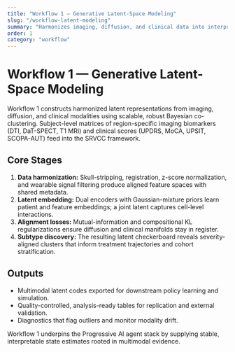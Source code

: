 ```yaml
---
title: "Workflow 1 — Generative Latent-Space Modeling"
slug: "/workflow-latent-modeling"
summary: "Harmonizes imaging, diffusion, and clinical data into interpretable latent spaces that seed state estimators and policy agents."
order: 1
category: "workflow"
---
```


# Workflow 1 — Generative Latent-Space Modeling

Workflow 1 constructs harmonized latent representations from imaging, diffusion, and clinical modalities using scalable, robust Bayesian co-clustering. Subject-level matrices of region-specific imaging biomarkers (DTI, DaT-SPECT, T1 MRI) and clinical scores (UPDRS, MoCA, UPSIT, SCOPA-AUT) feed into the SRVCC framework.

## Core Stages

1. **Data harmonization:** Skull-stripping, registration, z-score normalization, and wearable signal filtering produce aligned feature spaces with shared metadata.
2. **Latent embedding:** Dual encoders with Gaussian-mixture priors learn patient and feature embeddings; a joint latent captures cell-level interactions.
3. **Alignment losses:** Mutual-information and compositional KL regularizations ensure diffusion and clinical manifolds stay in register.
4. **Subtype discovery:** The resulting latent checkerboard reveals severity-aligned clusters that inform treatment trajectories and cohort stratification.

## Outputs

- Multimodal latent codes exported for downstream policy learning and simulation.
- Quality-controlled, analysis-ready tables for replication and external validation.
- Diagnostics that flag outliers and monitor modality drift.

Workflow 1 underpins the Progressive AI agent stack by supplying stable, interpretable state estimates rooted in multimodal evidence.
